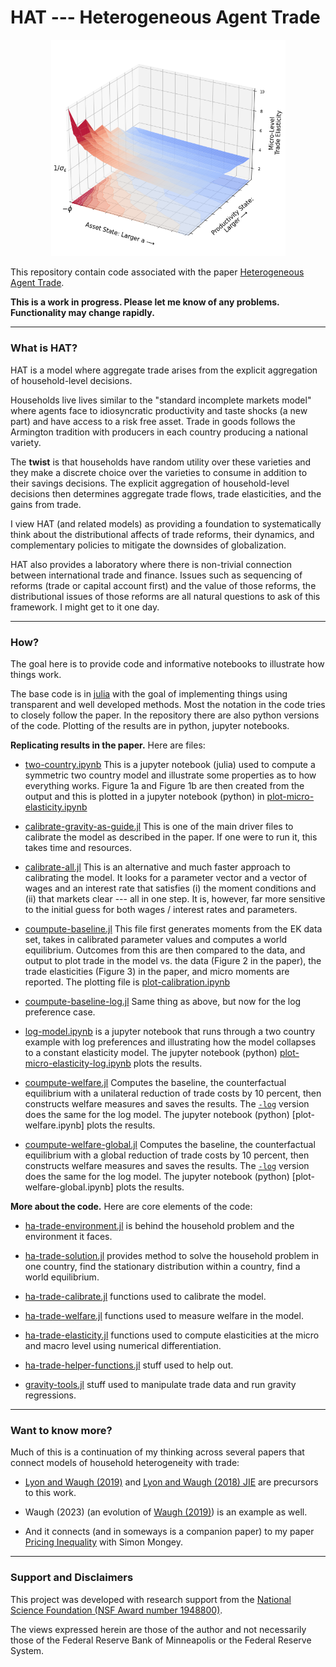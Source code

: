 # HAT --- Heterogeneous Agent Trade

<p float="left" align="middle">
  <img src="./notes/figures/micro-elasticity.png" width="375" /> 
</p>

This repository contain code associated with the paper [Heterogeneous Agent Trade](./notes/heterogeneous-agent-trade.pdf).

**This is a work in progress. Please let me know of any problems. Functionality may change rapidly.**

---

### What is HAT?

HAT is a model where aggregate trade arises from the explicit aggregation of household-level decisions.

Households live lives similar to the "standard incomplete markets model" where agents face to idiosyncratic productivity and taste shocks (a new part) and have access to a risk free asset. Trade in goods follows the Armington tradition  with producers in each country producing a national variety.

The **twist** is that households have random utility over these varieties and they make a discrete choice over the varieties to consume in addition to their savings decisions. The explicit aggregation of household-level decisions then determines aggregate trade flows, trade elasticities, and the gains from trade.

I view HAT (and related models) as providing a foundation to systematically think about the distributional affects of trade reforms, their dynamics, and complementary policies to mitigate the downsides of globalization.  

HAT also provides a laboratory where there is non-trivial connection between international trade and finance. Issues such as sequencing of reforms (trade or capital account first) and the value of those reforms, the distributional issues of those reforms are all natural questions to ask of this framework. I might get to it one day.

---

### How?

The goal here is to provide code and informative notebooks to illustrate how things work. 

The base code is in [julia](https://github.com/JuliaLang) with the goal of implementing things using transparent and well developed methods. Most the notation in the code tries to closely follow the paper. In the repository there are also python versions of the code. Plotting of the results are in python, jupyter notebooks.


**Replicating results in the paper.**  Here are files:

- [two-country.ipynb](./notebooks/two-country.ipynb) This is a jupyter notebook (julia) used to compute a symmetric two country model and illustrate some properties as to how everything works. Figure 1a and Figure 1b are then created from the output and this is plotted in a jupyter notebook (python) in [plot-micro-elasticity.ipynb](./notebooks/plot-micro-elasticity.ipynb)

- [calibrate-gravity-as-guide.jl](./code/julia/calibrate-gravity-as-guide.jl) This is one of the main driver files to calibrate the model as described in the paper. If one were to run it, this takes time and resources. 

- [calibrate-all.jl](./code/julia/calibration-all.jl) This is an alternative and much faster approach to calibrating the model. It looks for a parameter vector and a vector of wages and an interest rate that satisfies (i) the moment conditions and (ii) that markets clear --- all in one step. It is, however, far more sensitive to the initial guess for both wages / interest rates and parameters.

- [coumpute-baseline.jl](./code/julia/compute-baseline.jl) This file first generates moments from the EK data set, takes in calibrated parameter values and computes a world equilibrium. Outcomes from this are then compared to the data, and output to plot trade in the model vs. the data (Figure 2 in the paper), the trade elasticities (Figure 3) in the paper, and micro moments are reported. The plotting file is [plot-calibration.ipynb](./notebooks/plot-calibration.ipynb)

- [coumpute-baseline-log.jl](./code/julia/compute-baseline-log.jl) Same thing as above, but now for the log preference case.

- [log-model.ipynb](./notebooks/log-model.ipynb) is a jupyter notebook that runs through a two country example with log preferences and illustrating how the model collapses to a constant elasticity model. The jupyter notebook (python)  [plot-micro-elasticity-log.ipynb](./notebooks/plot-micro-elasticity-log.ipynb) plots the results.

- [coumpute-welfare.jl](./code/julia/compute-welfare/compute-welfare.jl) Computes the baseline, the counterfactual equilibrium with a unilateral reduction of trade costs by 10 percent, then constructs welfare measures and saves the results. The [``-log``](./code/julia/compute-welfare/compute-welfare-log.jl)  version does the same for the log model. The jupyter notebook (python) [plot-welfare.ipynb] plots the results.

- [coumpute-welfare-global.jl](./code/julia/compute-welfare/compute-welfare.jl) Computes the baseline, the counterfactual equilibrium with a global reduction of trade costs by 10 percent, then constructs welfare measures and saves the results. The [``-log``](./code/julia/compute-welfare/compute-welfare-global-log.jl)  version does the same for the log model. The jupyter notebook (python) [plot-welfare-global.ipynb] plots the results.


**More about the code.** Here are core elements of the code:

- [ha-trade-environment.jl](./code/julia/ha-trade-environment.jl) is behind the household problem and the environment it faces. 

- [ha-trade-solution.jl](./code/julia/ha-trade-solution.jl) provides method to solve the household problem in one country, find the stationary distribution within a country, find a world equilibrium.

- [ha-trade-calibrate.jl](./code/julia/ha-trade-calibrate.jl) functions used to calibrate the model.

- [ha-trade-welfare.jl](./code/julia/ha-trade-calibrate.jl) functions used to measure welfare in the model.

- [ha-trade-elasticity.jl](./code/julia/ha-trade-calibrate.jl) functions used to compute elasticities at the micro and macro level using numerical differentiation. 

- [ha-trade-helper-functions.jl](./code/julia/ha-trade-calibrate.jl) stuff used to help out. 

- [gravity-tools.jl](./code/julia/ha-trade-calibrate.jl) stuff used to manipulate trade data and run gravity regressions.


---

### Want to know more?

Much of this is a continuation of my thinking across several papers that connect models of household heterogeneity with trade:

- [Lyon and Waugh (2019)](https://www.waugheconomics.com/uploads/2/2/5/6/22563786/lw_quant_losses.pdf) and [Lyon and Waugh (2018) JIE](https://www.waugheconomics.com/uploads/2/2/5/6/22563786/lw_tax.pdf) are precursors to this work.

- Waugh (2023) (an evolution of [Waugh (2019)](https://www.waugheconomics.com/uploads/2/2/5/6/22563786/waugh_consumption.pdf)) is an example as well.

- And it connects (and in someways is a companion paper) to my paper [Pricing Inequality](http://www.simonmongey.com/uploads/6/5/6/6/65665741/mw_2022_11_16_minneapolis_fed_online.pdf) with Simon Mongey. 

---

### Support and Disclaimers

This project was developed with research support from the [National Science Foundation (NSF Award number 1948800)](https://www.nsf.gov/awardsearch/showAward?AWD_ID=1948800&HistoricalAwards=false). 


The views expressed herein are those of the author and not necessarily those of the Federal Reserve Bank of Minneapolis or the Federal Reserve System. 